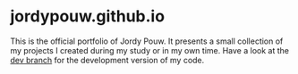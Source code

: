 # jordypouw.github.io

This is the official portfolio of Jordy Pouw. It presents a small collection of my projects I created during my study or in my own time. Have a look at the [dev branch](https://github.com/JordyPouw/jordypouw.github.io/tree/dev) for the development version of my code.